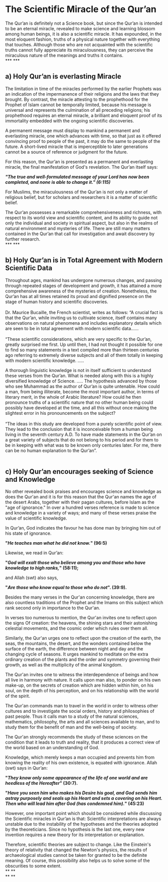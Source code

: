 The Scientific Miracle of the Qur’an
====================================

The Qur’an is definitely not a Science book, but since the Qur’an is
intended to be an eternal miracle, revealed to make science and learning
blossom among human beings, it is also a scientific miracle. It has
expounded, in the most eloquent fashion, truths of a physical nature
together with everything that touches. Although those who are not
acquainted with the scientific truths cannot fully appreciate its
miraculousness, they can perceive the miraculous nature of the meanings
and truths it contains.  
*** ***

a) Holy Qur’an is everlasting Miracle
-------------------------------------

The limitation in time of the miracles performed by the earlier Prophets
was an indication of the impermanence of their religions and the laws
that they brought. By contrast, the miracle attesting to the prophethood
for the Prophet of Islam cannot be temporally limited, because his
message is universal and represents the culmination of all preceding
religions; his prophethood requires an eternal miracle, a brilliant and
eloquent proof of its immortality embedded with the ongoing scientific
discoveries.

A permanent message must display to mankind a permanent and everlasting
miracle, one which advances with time, so that just as it offered
convincing proof to people of the past, it may do the same to people of
the future. A short-lived miracle that is imperceptible to later
generations cannot be a source of reference or judgment for the future.

For this reason, the Qur’an is presented as a permanent and everlasting
miracle, the final manifestation of God's revelation. The Qur’an itself
says:

***"The true and well-formulated message of your Lord has now been
completed, and none is able to change it." (6:115)***

For Muslims, the miraculousness of the Qur’an is not only a matter of
religious belief, but for scholars and researchers it is a matter of
scientific belief.

The Qur’an possesses a remarkable comprehensiveness and richness, with
respect to its world view and scientific content, and its ability to
guide not only the individual and society in spiritual aspect, but also
in the realms of natural environment and mysteries of life. There are
still many matters contained in the Qur’an that call for investigation
and await discovery by further research.  
*** ***

b) Holy Qur’an is in Total Agreement with Modern Scientific Data
----------------------------------------------------------------

Throughout ages, mankind has undergone numerous changes, and passing
through repeated stages of development and growth, it has attained a
more comprehensive awareness of the mysteries of creation. Nonetheless,
the Qur’an has at all times retained its proud and dignified presence on
the stage of human history and scientific discoveries.  
    
 Dr. Maurice Bucaille, the French scientist, writes as follows: “A
crucial fact is that the Qur’an, while inviting us to cultivate science,
itself contains many observations on natural phenomena and includes
explanatory details which are seen to be in total agreement with modern
scientific data......  
    
 “These scientific considerations, which are very specific to the
Qur’an, greatly surprised me first. Up until then, I had not thought it
possible for one to find so many statements in a text compiled more than
thirteen centuries ago referring to extremely diverse subjects and all
of them totally in keeping with modern scientific knowledge. .....

A thorough linguistic knowledge is not in itself sufficient to
understand these verses from the Qur’an. What is needed along with this
is a highly diversified knowledge of Science. ..... The hypothesis
advanced by those who see Muhammad as the author of Qur’an is quite
untenable. How could a man, from being illiterate, become the most
important author, in terms of literary merit, in the whole of Arabic
literature? How could he then pronounce truths of a scientific nature
that no other human being could possibly have developed at the time, and
all this without once making the slightest error in his pronouncements
on the subject?  
    
 “The ideas in this study are developed from a purely scientific point
of view. They lead to the conclusion that it is inconceivable from a
human being living in the seventh century A.D. To have made statements
in the Qur’an on a great variety of subjects that do not belong to his
period and for them to be in keeping with what was to be known only
centuries later. For me, there can be no human explanation to the
Qur’an”.  
  

c) Holy Qur’an encourages seeking of Science and Knowledge
----------------------------------------------------------

No other revealed book praises and encourages science and knowledge as
does the Qur'an and it is for this reason that the Qur'an names the age
of the desert Arabs, together with their pagan cultures, before Islam as
the "age of ignorance." In over a hundred verses reference is made to
science and knowledge in a variety of ways; and many of these verses
praise the value of scientific knowledge.

In Qur’an, God indicates the favour he has done man by bringing him out
of his state of ignorance.

**"*****He teaches man what he did not know.*****" (96:5)**

Likewise, we read in Qur’an:

**"*****God will exalt those who believe among you and those who have
knowledge to high ranks,*****" (58:11);**

and Allah (swt) also says,

**"*****Are those who know equal to those who do not*****". (39:9).**

Besides the many verses in the Qur'an concerning knowledge, there are
also countless traditions of the Prophet and the Imams on this subject
which rank second only in importance to the Qur'an.

In verses too numerous to mention, the Qur'an invites one to reflect
upon the signs Of creation: the heavens, the shining stars and their
astonishing celestial movements, and the cosmic order which rules over
them all.

Similarly, the Qur'an urges one to reflect upon the creation of the
earth, the seas, the mountains, the desert, and the wonders contained
below the surface of the earth, the difference between night and day and
the changing cycle of seasons. It urges mankind to meditate on the extra
ordinary creation of the plants and the order and symmetry governing
their growth, as well as the multiplicity of the animal kingdom.

The Qur'an invites one to witness the interdependence of beings and how
all live in harmony with nature. It calls upon man also, to ponder on
his own make-up, on the secrets of creation which are hidden within him,
on his soul, on the depth of his perception, and on his relationship
with the world of the spirit.

The Qur'an commands man to travel in the world in order to witness other
cultures and to investigate the social orders, history and philosophies
of past people. Thus it calls man to a study of the natural sciences,
mathematics, philosophy, the arts and all sciences available to man, and
to study them for the benefit of man and the well-being of society.

The Qur'an strongly recommends the study of these sciences on the
condition that it leads to truth and reality, that it produces a correct
view of the world based on an understanding of God.

Knowledge, which merely keeps a man occupied and prevents him from
knowing the reality of his own existence, is equated with ignorance.
Allah (swt) says in Qur’an:

**"*****They know only some appearance of the life of one world and are
heedless of the Hereafter*****" (30:7).**

**"*****Have you seen him who makes his Desire his goal, and God sends
him astray purposely and seals up his Heart and sets a covering on his
Heart. Then who will lead him after God (has condemned him).*****"
(45:23)**

However, one important point which should be considered while discussing
the Scientific miracles in Qur’an is that: Scientific interpretations
are always unstable due to the instability of the hypotheses and the
theories adopted by the theoreticians. Since no hypothesis is the last
one, every new invention requires a new theory for its interpretation or
explanation.

Therefore, scientific theories are subject to change. Like the
Einstein's theory of relativity that changed the Newton's physics, the
results of archaeological studies cannot be taken for granted to be the
definite meaning. Of course, this possibility also helps us to solve
some of the obscurities to some extent.  
** **  
** **


